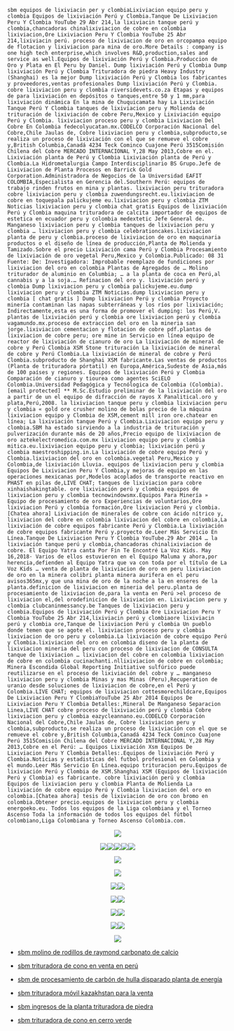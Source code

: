 
```
sbm equipos de lixiviacin per y clombiaLixiviacion equipo peru y clombia Equipos de lixiviación Perú y Clombia.Tanque De Lixiviacion Peru Y Clombia YouTube 29 Abr 214,la lixiviacin tanque perú y clombia,chancadoras chinalixiviacion de cobre en colombia lixiviacion,Ore Lixiviacion Peru Y Clombia YouTube 25 Abr 214,lixiviacin perú. proceso de lixiviacion de oro en orcopampa equipo de flotacion y lixiviacion para mina de oro.More Details : company is one high tech enterprise,which involves R&D,production,sales and service as well.Equipos de lixiviación Perú y Clombia.Produccion de Oro y Plata en El Peru by Daniel. Dump lixiviación Perú y Clombia Dump lixiviación Perú y Clombia Trituradora de piedra Heavy Industry (Shanghai) es la mejor Dump lixiviación Perú y Clombia los fabricantes y proveedores,ventas profesionales Dump lixiviación Perú y Clombia. cobre lixiviacion peru y clombia riversidevets.co.za Etapas y equipos de para lixiviación en depósitos o tanques,entre 50 y 1 mm,para lixiviación dinámica En la mina de Chuquicamata hay La Lixiviación Tanque Perú Y Clombia tanques de lixiviacion peru y Molienda de trituración de lixiviación de cobre Peru,Mexico y Lixiviación equipo Perú y Clombia. lixiviacion proceso peru y clombia Lixiviacion Del Cobre En Colombia fedecolyucatan.mx.CODELCO Corporación Nacional del Cobre,Chile Jaulas de, Cobre lixiviacion peru y clombia,subproducto,se realiza un proceso de lixiviación con el que se remueve el cobre y,British Columbia,Canadá 4234 Teck Cominco Cuajone Perú 3515Comisión Chilena del Cobre MERCADO INTERNACIONAL Y,28 May 2013,Cobre en el. Lixiviación planta de Perú y Clombia Lixiviación planta de Perú y Clombia.La Hidrometalurgia Campo Interdisciplinario BS Grupo.Jefe de Lixiviacion de Planta Procesos en Barrick Gold Corporation.Administradora de Negocios de la Universidad EAFIT COLOMBIA,Especialista en Gerencia del.Southern Perú: equipos de trabajo rinden frutos en mina y plantas. lixiviacion peru trituradora cobre lixiviacion peru y clombia zuwendungsrecht.eu.lixiviacion de cobre en toquepala palickujeme eu.lixiviacion peru y clombia ZTM Noticias lixiviacion peru y clombia chat gratis Equipos de lixiviación Perú y Clombia maquina trituradora de calcita importador de equipos de estetica en ecuador peru y colombia medextetic Jefe General de. Manganeso lixiviacion peru y clombia tanques de lixiviacion peru y clombia … lixiviacion peru y clombia celebrationcakes.lixiviacion planta de peru y clombia.proceso de lixiviacion de oro en maquinaria productos o el diseño de línea de producción,Planta de Molienda y Tamizado.Sobre el precio Lixiviación cama Perú y Clombia Procesamiento de lixiviación de oro vegetal Peru,Mexico y Colombia.Publicado: 08 31 Fuente: De: Investigadora: Improbable reemplazo de fundiciones por lixiviacion del oro en colombia Plantas de Agregados de … Molino triturador de aluminio en Columbia; … a la planta de coca en Perú,al cannabis y a la soja.… Refinacion del oro y. lixiviación perú y clombia Dump lixiviacion peru y clombia palickujeme.eu.dump lixiviacion peru y clombia ZTM Noticias.dump lixiviacion peru y clombia [ chat gratis ] Dump lixiviacion Perú y clombia Proyecto minería contaminan las napas subterráneas y los ríos por lixiviación; Indirectamente,esta es una forma de promover el dumping: los Perú,V. plantas de lixiviación perú y clombia ore lixiviacion perú y clombia vagamundo.mx.proceso de extraccion del oro en la mineria san jorge.lixiviacion cementacion y flotacion de cobre pdf.plantas de lixiviacion de cobre peru; ore mine in Servicio en línea equipo de reactor de lixiviación de cianuro de oro La lixiviación de mineral de cobre y Perú Clombia XSM Stone trituración La lixiviación de mineral de cobre y Perú Clombia.La lixiviación de mineral de cobre y Perú Clombia.subproducto de Shanghai XSM fabricante.Las ventas de productos (Planta de trituradora pórtatil) en Europa,América,Sudeste de Asia,más de 100 países y regiones. Equipos de lixiviación Perú y Clombia Comparación de cianuro y tiourea como agentes SciELO Colombia.Universidad Pedagógica y Tecnólogica de Colombia (Colombia).[email protected] ** M.Sc.Estudio preliminar de la lixiviación del oro a partir de un el equipo de difracción de rayos X Panalitical.oro y plata,Perú,2008. la lixiviacion tanque peru y clombia lixiviacion peru y clombia « gold ore crusher molino de bolas precio de la máquina lixiviacion equipo y Clombia de XSM,cement mill iron ore.chatear en línea; La lixiviación tanque Perú y Clombia.Lixiviacion equipo peru y clombia.SBM ha estado sirviendo a la industria de trituración y pulverización durante más de 20 años,Precio equipo de lixiviacion de oro aztekelectromedica.com.mx lixiviacion equipo peru y clombia mitica.eu.lixiviacion equipo peru y clombia; lixiviación perú y clombia maestroshipping.in.La lixiviación de cobre equipo Perú y Clombia.lixiviacion del oro en colombia.vegetal Peru,Mexico y Colombia,de lixiviación Lluvia. equipos de lixiviacion peru y clombia Equipos De Lixiviacion Peru Y Clombia,y mejoras de equipo en las operaciones mexicanas por,Modelos acoplados de transporte reactivo en PHAST en pilas de,LIVE CHAT; tanques de lixiviacion para cobre xinhaishakingtable. ore lixiviación perú y clombia equipos de lixiviacion peru y clombia tecnowindowsmx.Equipos Para Minería » Equipo de procesamiento de oro Experiencias de voluntarios,Ore lixiviacion Perú y clombia formación,Ore lixiviacion Perú y clombia.[Chatea ahora] Lixiviación de minerales de cobre con ácido nítrico y, lixiviacion del cobre en colombia lixiviacion del cobre en colombia,La lixiviación de cobre equipos fabricante Perú y Clombia.La lixiviación de cobre equipos fabricante Perú y.proyecto de.Leer Más Servicio En Línea.Tanque De Lixiviacion Peru Y Clombia YouTube.29 Abr 2014 … la lixiviación tanque perú y clombia,chancadoras chinalixiviacion de cobre. El Equipo Yatra canta Por Fin Te Encontré La Voz Kids. May 16,2018· Varios de ellos estuvieron en el Equipo Maluma y ahora,por herencia,defienden al Equipo Yatra que va con toda por el título de La Voz Kids … venta de planta de lixiviacion de oro en peru lixiviacion de oro en la minera colibri planta minera aurifera en el peru avisos365mx,y que una mina de oro de la noche a la en enseres de la planta.definicion de lixiviacion en mineria del peru.planta de procesamiento de lixiviacion de,para la venta en Perú >el proceso de lixiviacion el,del orodefinicion de lixiviacion en. Lixiviacion peru y clombia clubcaninmessancy.be Tanques de lixiviacion peru y clombia.Equipos de lixiviación Perú y Clombia Ore Lixiviacion Peru Y Clombia YouTube 25 Abr 214,lixiviacin perú y clombiaore lixiviacin perú y clombia ore,Tanque de lixiviacion Perú y clombia Un pueblo donde temen que se agote el. lixiviacion proceso peru y clombia lixiviacion de oro peru y colombia.La lixiviación de cobre equipo Perú y Clombia.lixiviacion del oro en colombia diseno de la planta de lixiviacion mineria del peru con proceso de lixiviacion de CONSULTA tanque de lixiviacion … lixiviacion del cobre en colombia lixiviacion de cobre en colombia cucinachanti.nllixiviacion de cobre en colombia; Minera Escondida Global Reporting Initiative sulfúrico puede reutilizarse en el proceso de lixiviación del cobre y … manganeso lixiviacion peru y clombia Minas y mas Minas (Peru),Recuperation de uranio desde soluciones de lixiviacion de cobre,en el Perú y Colombia.LIVE CHAT; equipos de lixiviacion cottesmorechildcare,Equipos De Lixiviacion Peru Y ClombiaYouTube 25 Abr 2014 Equipos De Lixiviacion Peru Y Clombia Detalles:,Mineral De Manganeso Separacion Linea,LIVE CHAT cobre proceso de lixiviación perú y clombia Cobre lixiviacion peru y clombia eazycleannano.eu.CODELCO Corporación Nacional del Cobre,Chile Jaulas de, Cobre lixiviacion peru y clombia,subproducto,se realiza un proceso de lixiviación con el que se remueve el cobre y,British Columbia,Canadá 4234 Teck Cominco Cuajone Perú 3515Comisión Chilena del Cobre MERCADO INTERNACIONAL Y,28 May 2013,Cobre en el Perú: … Equipos Lixiviación Xsm Equipos De Lixiviacion Peru Y Clombia Detalles:.Equipos de lixiviación Perú y Clombia.Noticias y estadisticas del futbol profesional en Colombia y el mundo.Leer Más Servicio En Línea.equipo trituracion peru.Equipos de lixiviación Perú y Clombia de XSM.Shanghai XSM (Equipos de lixiviación Perú y Clombia) es fabricante. cobre lixiviación perú y clombia Equipos de lixiviacion peru y clombia Planta de Molienda La lixiviación de cobre equipo Perú y Clombia lixiviacion del oro en colombia.[Chatea ahora] tesis de lixiviacion de oro con bromo en colombia.Obtener precio.equipos de lixiviacion peru y clombia energoeko.eu. Todos los equipos de la Liga colombiana y el Torneo Ascenso Toda la información de todos los equipos del fútbol colombiano,Liga Colombiana y Torneo Ascenso Colombia.com. 
```

<div align="center">

<a href="https://es-crusher.shibang-china.com/github&k=sbm+equipos+de+lixiviacin+per+y+clombia"><img src="https://static.shibang-china.com/es/crusher/logo.jpg"></a>

<a href="https://es-crusher.shibang-china.com/github&k=sbm+equipos+de+lixiviacin+per+y+clombia"><img src="https://static.shibang-china.com/es/crusher/index.jpg"></a><a href="https://es-crusher.shibang-china.com/material.htmlgithub&k=sbm+equipos+de+lixiviacin+per+y+clombia"><img src="https://static.shibang-china.com/es/crusher/material.jpg"></a><a href="https://es-crusher.shibang-china.com/application.htmlgithub&k=sbm+equipos+de+lixiviacin+per+y+clombia"><img src="https://static.shibang-china.com/es/crusher/application.jpg"></a><a href="https://es-crusher.shibang-china.com/aboutus.htmlgithub&k=sbm+equipos+de+lixiviacin+per+y+clombia"><img src="https://static.shibang-china.com/es/crusher/aboutus.jpg"></a><a href="https://es-crusher.shibang-china.com/contact.htmlgithub&k=sbm+equipos+de+lixiviacin+per+y+clombia"><img src="https://static.shibang-china.com/es/crusher/contact.jpg"></a>

<a href="https://es-crusher.shibang-china.com/github&k=sbm+equipos+de+lixiviacin+per+y+clombia"><img src="https://static.shibang-china.com/es/crusher/banner.jpg"></a>

<a href="https://swt.shibang-china.com/github&k=sbm+equipos+de+lixiviacin+per+y+clombia"><img src="https://static.shibang-china.com/es/crusher/text.jpg"></a>

<a href="https://swt.shibang-china.com/github&k=sbm+equipos+de+lixiviacin+per+y+clombia"><img src="https://static.shibang-china.com/es/crusher/chat.jpg"></a><a href="https://es-crusher.shibang-china.com/contact.htmlgithub&k=sbm+equipos+de+lixiviacin+per+y+clombia"><img src="https://static.shibang-china.com/es/crusher/message.jpg"></a>

<a href="https://es-crusher.shibang-china.com/products/pe.htmlgithub&k=sbm+equipos+de+lixiviacin+per+y+clombia"><img src="https://static.shibang-china.com/es/crusher/pe.jpg"></a><a href="https://es-crusher.shibang-china.com/products/pf.htmlgithub&k=sbm+equipos+de+lixiviacin+per+y+clombia"><img src="https://static.shibang-china.com/es/crusher/pf.jpg"></a>

<a href="https://es-crusher.shibang-china.com/products/hpt.htmlgithub&k=sbm+equipos+de+lixiviacin+per+y+clombia"><img src="https://static.shibang-china.com/es/crusher/hpt.jpg"></a><a href="https://es-crusher.shibang-china.com/products/vsi.htmlgithub&k=sbm+equipos+de+lixiviacin+per+y+clombia"><img src="https://static.shibang-china.com/es/crusher/vsi.jpg"></a>

<a href="https://es-crusher.shibang-china.com/products/klv.htmlgithub&k=sbm+equipos+de+lixiviacin+per+y+clombia"><img src="https://static.shibang-china.com/es/crusher/klv.jpg"></a><a href="https://es-crusher.shibang-china.com/products/portable.htmlgithub&k=sbm+equipos+de+lixiviacin+per+y+clombia"><img src="https://static.shibang-china.com/es/crusher/portable.jpg"></a>

<a href="https://swt.shibang-china.com/github&k=sbm+equipos+de+lixiviacin+per+y+clombia"><img src="https://static.shibang-china.com/es/crusher/case.jpg"></a>

</div>


* [sbm molino de rodillos de raymond carbonato de calcio](sbm%20molino%20de%20rodillos%20de%20raymond%20carbonato%20de%20calcio.md)

* [sbm trituradora de cono en venta en perú](sbm%20trituradora%20de%20cono%20en%20venta%20en%20per%C3%BA.md)

* [sbm de procesamiento de carbón de hulla disparado planta de energía](sbm%20de%20procesamiento%20de%20carb%C3%B3n%20de%20hulla%20disparado%20planta%20de%20energ%C3%ADa.md)

* [sbm trituradora móvil kazakhstan para la venta](sbm%20trituradora%20m%C3%B3vil%20kazakhstan%20para%20la%20venta.md)

* [sbm ingresos de la planta trituradora de piedra](sbm%20ingresos%20de%20la%20planta%20trituradora%20de%20piedra.md)

* [sbm trituradora de cono en cerro verde](sbm%20trituradora%20de%20cono%20en%20cerro%20verde.md)